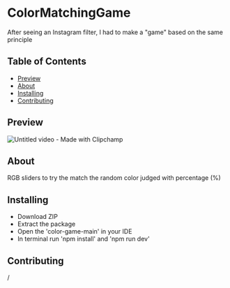 # ColorMatchingGame 
After seeing an Instagram filter, I had to make a "game" based on the same principle

## Table of Contents

- [Preview](#preview)
- [About](#about)
- [Installing](#installing)
- [Contributing](#contributing)

## Preview
![Untitled video - Made with Clipchamp](https://github.com/dzajakeks/color-game/assets/83473422/02dc6d65-a1f5-43bd-98cd-5c73a3375aea)

## About
RGB sliders to try the match the random color judged with percentage (%)

## Installing
- Download ZIP
- Extract the package
- Open the 'color-game-main' in your IDE
- In terminal run 'npm install' and 'npm run dev'

## Contributing
/
